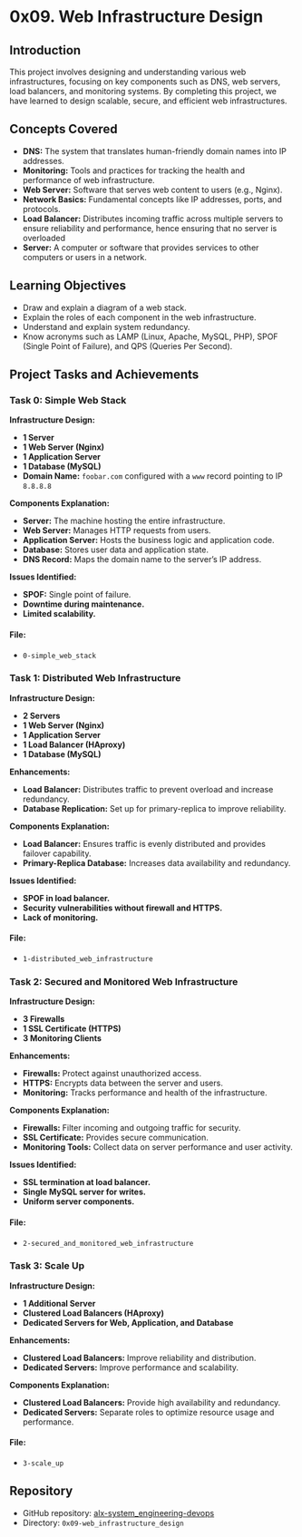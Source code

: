 # 0x09. Web Infrastructure Design

## Introduction
This project involves designing and understanding various web infrastructures, focusing on key components such as DNS, web servers, load balancers, and monitoring systems. By completing this project, we have learned to design scalable, secure, and efficient web infrastructures.

## Concepts Covered
- **DNS:** The system that translates human-friendly domain names into IP addresses.
- **Monitoring:** Tools and practices for tracking the health and performance of web infrastructure.
- **Web Server:** Software that serves web content to users (e.g., Nginx).
- **Network Basics:** Fundamental concepts like IP addresses, ports, and protocols.
- **Load Balancer:** Distributes incoming traffic across multiple servers to ensure reliability and performance, hence ensuring that no server is overloaded
- **Server:** A computer or software that provides services to other computers or users in a network.

## Learning Objectives
- Draw and explain a diagram of a web stack.
- Explain the roles of each component in the web infrastructure.
- Understand and explain system redundancy.
- Know acronyms such as LAMP (Linux, Apache, MySQL, PHP), SPOF (Single Point of Failure), and QPS (Queries Per Second).

## Project Tasks and Achievements

### Task 0: Simple Web Stack
**Infrastructure Design:**
- **1 Server**
- **1 Web Server (Nginx)**
- **1 Application Server**
- **1 Database (MySQL)**
- **Domain Name:** `foobar.com` configured with a `www` record pointing to IP `8.8.8.8`

**Components Explanation:**
- **Server:** The machine hosting the entire infrastructure.
- **Web Server:** Manages HTTP requests from users.
- **Application Server:** Hosts the business logic and application code.
- **Database:** Stores user data and application state.
- **DNS Record:** Maps the domain name to the server’s IP address.

**Issues Identified:**
- **SPOF:** Single point of failure.
- **Downtime during maintenance.**
- **Limited scalability.**

#### File:
- `0-simple_web_stack`

### Task 1: Distributed Web Infrastructure
**Infrastructure Design:**
- **2 Servers**
- **1 Web Server (Nginx)**
- **1 Application Server**
- **1 Load Balancer (HAproxy)**
- **1 Database (MySQL)**

**Enhancements:**
- **Load Balancer:** Distributes traffic to prevent overload and increase redundancy.
- **Database Replication:** Set up for primary-replica to improve reliability.

**Components Explanation:**
- **Load Balancer:** Ensures traffic is evenly distributed and provides failover capability.
- **Primary-Replica Database:** Increases data availability and redundancy.

**Issues Identified:**
- **SPOF in load balancer.**
- **Security vulnerabilities without firewall and HTTPS.**
- **Lack of monitoring.**

#### File:
- `1-distributed_web_infrastructure`

### Task 2: Secured and Monitored Web Infrastructure
**Infrastructure Design:**
- **3 Firewalls**
- **1 SSL Certificate (HTTPS)**
- **3 Monitoring Clients**

**Enhancements:**
- **Firewalls:** Protect against unauthorized access.
- **HTTPS:** Encrypts data between the server and users.
- **Monitoring:** Tracks performance and health of the infrastructure.

**Components Explanation:**
- **Firewalls:** Filter incoming and outgoing traffic for security.
- **SSL Certificate:** Provides secure communication.
- **Monitoring Tools:** Collect data on server performance and user activity.

**Issues Identified:**
- **SSL termination at load balancer.**
- **Single MySQL server for writes.**
- **Uniform server components.**

#### File:
- `2-secured_and_monitored_web_infrastructure`

### Task 3: Scale Up
**Infrastructure Design:**
- **1 Additional Server**
- **Clustered Load Balancers (HAproxy)**
- **Dedicated Servers for Web, Application, and Database**

**Enhancements:**
- **Clustered Load Balancers:** Improve reliability and distribution.
- **Dedicated Servers:** Improve performance and scalability.

**Components Explanation:**
- **Clustered Load Balancers:** Provide high availability and redundancy.
- **Dedicated Servers:** Separate roles to optimize resource usage and performance.

#### File:
- `3-scale_up`

## Repository
- GitHub repository: [alx-system_engineering-devops](https://github.com/chierz/alx-system_engineering-devops)
- Directory: `0x09-web_infrastructure_design`

